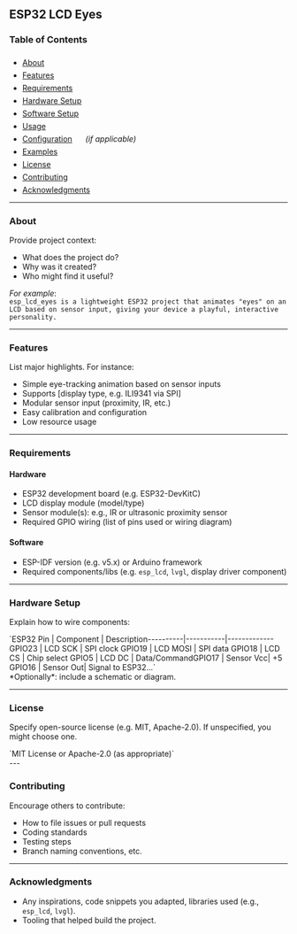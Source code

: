 
## ESP32 LCD Eyes

### Table of Contents

- [About<svg class="block h-[0.75em] w-[0.75em] stroke-current stroke-[0.75]" data-rtl-flip="" fill="currentColor" height="20" viewbox="0 0 20 20" width="20" xmlns="http://www.w3.org/2000/svg"></svg>](#about)
- [Features<svg class="block h-[0.75em] w-[0.75em] stroke-current stroke-[0.75]" data-rtl-flip="" fill="currentColor" height="20" viewbox="0 0 20 20" width="20" xmlns="http://www.w3.org/2000/svg"></svg>](#features)
- [Requirements<svg class="block h-[0.75em] w-[0.75em] stroke-current stroke-[0.75]" data-rtl-flip="" fill="currentColor" height="20" viewbox="0 0 20 20" width="20" xmlns="http://www.w3.org/2000/svg"></svg>](#requirements)
- [Hardware Setup<svg class="block h-[0.75em] w-[0.75em] stroke-current stroke-[0.75]" data-rtl-flip="" fill="currentColor" height="20" viewbox="0 0 20 20" width="20" xmlns="http://www.w3.org/2000/svg"></svg>](#hardware-setup)
- [Software Setup<svg class="block h-[0.75em] w-[0.75em] stroke-current stroke-[0.75]" data-rtl-flip="" fill="currentColor" height="20" viewbox="0 0 20 20" width="20" xmlns="http://www.w3.org/2000/svg"></svg>](#software-setup)
- [Usage<svg class="block h-[0.75em] w-[0.75em] stroke-current stroke-[0.75]" data-rtl-flip="" fill="currentColor" height="20" viewbox="0 0 20 20" width="20" xmlns="http://www.w3.org/2000/svg"></svg>](#usage)
- [Configuration<svg class="block h-[0.75em] w-[0.75em] stroke-current stroke-[0.75]" data-rtl-flip="" fill="currentColor" height="20" viewbox="0 0 20 20" width="20" xmlns="http://www.w3.org/2000/svg"></svg>](#configuration) *(if applicable)*
- [Examples<svg class="block h-[0.75em] w-[0.75em] stroke-current stroke-[0.75]" data-rtl-flip="" fill="currentColor" height="20" viewbox="0 0 20 20" width="20" xmlns="http://www.w3.org/2000/svg"></svg>](#examples)
- [License<svg class="block h-[0.75em] w-[0.75em] stroke-current stroke-[0.75]" data-rtl-flip="" fill="currentColor" height="20" viewbox="0 0 20 20" width="20" xmlns="http://www.w3.org/2000/svg"></svg>](#license)
- [Contributing<svg class="block h-[0.75em] w-[0.75em] stroke-current stroke-[0.75]" data-rtl-flip="" fill="currentColor" height="20" viewbox="0 0 20 20" width="20" xmlns="http://www.w3.org/2000/svg"></svg>](#contributing)
- [Acknowledgments<svg class="block h-[0.75em] w-[0.75em] stroke-current stroke-[0.75]" data-rtl-flip="" fill="currentColor" height="20" viewbox="0 0 20 20" width="20" xmlns="http://www.w3.org/2000/svg"></svg>](#acknowledgments)

---

### About

Provide project context:

- What does the project do?
- Why was it created?
- Who might find it useful?

*For example*:  
`esp_lcd_eyes is a lightweight ESP32 project that animates "eyes" on an LCD based on sensor input, giving your device a playful, interactive personality.`

---

### Features

List major highlights. For instance:

- Simple eye-tracking animation based on sensor inputs
- Supports \[display type, e.g. ILI9341 via SPI\]
- Modular sensor input (proximity, IR, etc.)
- Easy calibration and configuration
- Low resource usage

---

### Requirements

#### Hardware

- ESP32 development board (e.g. ESP32-DevKitC)
- LCD display module (model/type)
- Sensor module(s): e.g., IR or ultrasonic proximity sensor
- Required GPIO wiring (list of pins used or wiring diagram)

#### Software

- ESP-IDF version (e.g. v5.x) or Arduino framework
- Required components/libs (e.g. `esp_lcd`, `lvgl`, display driver component)

---

### Hardware Setup

Explain how to wire components:

<div class="contain-inline-size rounded-2xl relative bg-token-sidebar-surface-primary" id="bkmrk-esp32-pin-%7C-componen"><div class="sticky top-9"><div class="absolute end-0 bottom-0 flex h-9 items-center pe-2"><div class="bg-token-bg-elevated-secondary text-token-text-secondary flex items-center gap-4 rounded-sm px-2 font-sans text-xs">  
</div></div></div><div class="overflow-y-auto p-4" dir="ltr">`ESP32 Pin | Component | Description<span class="hljs-comment">----------|-----------|-------------</span>
  GPIO23    | LCD SCK   | SPI <span class="hljs-built_in">clock</span>
  GPIO19    | LCD MOSI  | SPI data
  GPIO18    | LCD CS    | Chip <span class="hljs-built_in">select</span>
  GPIO5     | LCD DC    | Data/CommandGPIO17    | Sensor Vcc| +<span class="hljs-number">5</span>
  GPIO16    | Sensor Out| Signal to ESP32...`</div></div>*Optionally*: include a schematic or diagram.

---

### License

Specify open-source license (e.g. MIT, Apache-2.0). If unspecified, you might choose one.

<div class="contain-inline-size rounded-2xl relative bg-token-sidebar-surface-primary" id="bkmrk-mit-license-or-apach"><div class="sticky top-9"><div class="absolute end-0 bottom-0 flex h-9 items-center pe-2"><div class="bg-token-bg-elevated-secondary text-token-text-secondary flex items-center gap-4 rounded-sm px-2 font-sans text-xs">  
</div></div></div><div class="overflow-y-auto p-4" dir="ltr">`MIT License or Apache-2.0 (as appropriate)`</div></div>---

### Contributing

Encourage others to contribute:

- How to file issues or pull requests
- Coding standards
- Testing steps
- Branch naming conventions, etc.

---

### Acknowledgments

- Any inspirations, code snippets you adapted, libraries used (e.g., `esp_lcd`, `lvgl`).
- Tooling that helped build the project.
